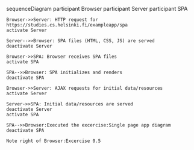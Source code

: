 sequenceDiagram
    participant Browser
    participant Server
    participant SPA

    Browser->>Server: HTTP request for https://studies.cs.helsinki.fi/exampleapp/spa
    activate Server
    
    Server-->>Browser: SPA files (HTML, CSS, JS) are served
    deactivate Server
    
    Browser->>SPA: Browser receives SPA files
    activate SPA
    
    SPA-->>Browser: SPA initializes and renders
    deactivate SPA
    
    Browser->>Server: AJAX requests for initial data/resources
    activate Server
    
    Server->>SPA: Initial data/resources are served
    deactivate Server
    activate SPA
    
    SPA-->>Browser:Executed the excercise:Single page app diagram
    deactivate SPA

    Note right of Browser:Excercise 0.5